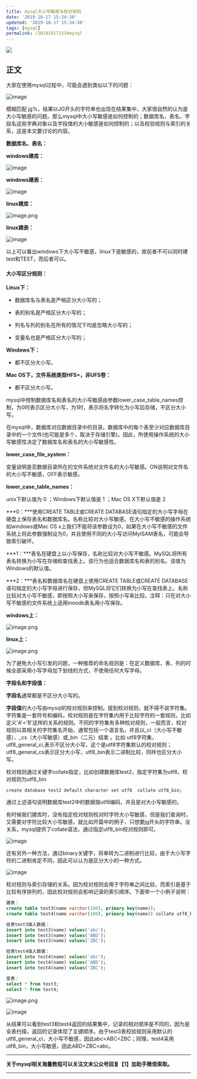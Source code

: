 ```yaml
---
title: mysql大小写敏感与校对规则
date: '2019-10-17 15:34:30'
updated: '2019-10-17 15:34:30'
tags: [mysql]
permalink: /201910171534mysql
---
```

![](https://img.hacpai.com/bing/20190521.jpg?imageView2/1/w/960/h/540/interlace/1/q/100)


## 正文

大家在使用mysql过程中，可能会遇到类似以下的问题：

![image](https://cdn.jsdelivr.net/gh/smallersoup/jsDelivr-cdn@main/blog/artical/imgconvert-csdnimg/0c97c6ed2de20dc75b2ea7aa4ee78f10.png)

模糊匹配 jg%，结果以JG开头的字符串也出现在结果集中，大家很自然的认为是大小写敏感的问题。那么mysql中大小写敏感是如何控制的；数据库名，表名，字段名这些字典对象以及字段值的大小敏感是如何控制的；以及校验规则与索引的关系，这是本文要讨论的内容。

**数据库名、表名：**

**windows建库：**

![image](https://cdn.jsdelivr.net/gh/smallersoup/jsDelivr-cdn@main/blog/artical/imgconvert-csdnimg/939b699be81c9fa0fb49f4e501c1c020.png)

**windows建表：**

![image](https://cdn.jsdelivr.net/gh/smallersoup/jsDelivr-cdn@main/blog/artical/imgconvert-csdnimg/34aca96a213cf59ef785870e0065785f.png)

**linux建库：**

![image.png](https://cdn.jsdelivr.net/gh/smallersoup/jsDelivr-cdn@main/blog/artical/imgconvert-csdnimg/9876ad22e3f6804ee4b181a66378fdba.png)


**linux建表：**

![image](https://cdn.jsdelivr.net/gh/smallersoup/jsDelivr-cdn@main/blog/artical/imgconvert-csdnimg/78945980dd95ee4b45ba4d2e76a7000a.png)

以上可以看出windows下大小写不敏感，linux下是敏感的，故前者不可以同时建test和TEST，而后者可以。

#### 大小写区分规则：

**Linux下：**

* 数据库名与表名是严格区分大小写的；

 *    表的别名是严格区分大小写的；

 *    列名与列的别名在所有的情况下均是忽略大小写的；

*    变量名也是严格区分大小写的；

**Windows下：**

* 都不区分大小写。

**Mac OS下，文件系统类型HFS+，非UFS卷：**

* 都不区分大小写。

mysql中控制数据库名和表名的大小写敏感由参数lower_case_table_names控制，为0时表示区分大小写，为1时，表示将名字转化为小写后存储，不区分大小写。

在mysql中，数据库对应数据目录中的目录。数据库中的每个表至少对应数据库目录中的一个文件(也可能是多个，取决于存储引擎)。因此，所使用操作系统的大小写敏感性决定了数据库名和表名的大小写敏感性。

**lower_case_file_system：**

变量说明是否数据目录所在的文件系统对文件名的大小写敏感。ON说明对文件名的大小写不敏感，OFF表示敏感。

**lower_case_table_names：**

unix下默认值为 0 ；Windows下默认值是 1 ；Mac OS X下默认值是 2 

***0：***使用CREATE TABLE或CREATE DATABASE语句指定的大小写字母在硬盘上保存表名和数据库名。名称比较对大小写敏感。在大小写不敏感的操作系统如windows或Mac OS x上我们不能将该参数设为0，如果在大小写不敏感的文件系统上将此参数强制设为0，并且使用不同的大小写访问MyISAM表名，可能会导致索引破坏。

***1：***表名在硬盘上以小写保存，名称比较对大小写不敏感。MySQL将所有表名转换为小写在存储和查找表上。该行为也适合数据库名和表的别名。该值为Windows的默认值。

***2：***表名和数据库名在硬盘上使用CREATE TABLE或CREATE DATABASE语句指定的大小写字母进行保存，但MySQL将它们转换为小写在查找表上。名称比较对大小写不敏感，即按照大小写来保存，按照小写来比较。注释：只在对大小写不敏感的文件系统上适用innodb表名用小写保存。

**windows上：**

![image.png](https://cdn.jsdelivr.net/gh/smallersoup/jsDelivr-cdn@main/blog/artical/imgconvert-csdnimg/705c64c6dbdc0b876de9cb021bb4141c.png)


**linux上：**

![image.png](https://cdn.jsdelivr.net/gh/smallersoup/jsDelivr-cdn@main/blog/artical/imgconvert-csdnimg/846ffa6d693c5c29e389ca8f335d9311.png)


为了避免大小写引发的问题，一种推荐的命名规则是：在定义数据库、表、列的时候全部采用小写字母加下划线的方式，不使用任何大写字母。

**字段名和字段值：**

**字段名**通常都是不区分大小写的。

**字段值**的大小写由mysql的校对规则来控制。提到校对规则，就不得不说字符集。字符集是一套符号和编码，校对规则是在字符集内用于比较字符的一套规则，比如定义'A'<'B'这样的关系的规则。不同的字符集有多种校对规则，一般而言，校对规则以其相关的字符集名开始，通常包括一个语言名，并且以_ci（大小写不敏感）、_cs（大小写敏感）或_bin（二元）结束 。比如 utf8字符集，utf8_general_ci,表示不区分大小写，这个是utf8字符集默认的校对规则；utf8_general_cs表示区分大小写，utf8_bin表示二进制比较，同样也区分大小写。

校对规则通过关键字collate指定，比如创建数据库test2，指定字符集为utf8，校对规则为utf8_bin

```
create database test2 default character set utf8  collate utf8_bin;
```

通过上述语句说明数据库test2中的数据按utf8编码，并且是对大小写敏感的。

有时候我们建库时，没有指定校对规则校对时字符大小写敏感，但是我们查询时，又需要对字符比较大小写敏感，就比如开篇中的例子，只想要jg开头的字符串。没关系，mysql提供了collate语法，通过指定utf8_bin校对规则即可。

![image](https://cdn.jsdelivr.net/gh/smallersoup/jsDelivr-cdn@main/blog/artical/imgconvert-csdnimg/c7a82cf38c4a181f7b29b0bf19735095.png)

还有另外一种方法，通过binary关键字，将串转为二进制进行比较，由于大小写字符的二进制肯定不同，因此可以认为是区分大小的一种方式。

![image](https://cdn.jsdelivr.net/gh/smallersoup/jsDelivr-cdn@main/blog/artical/imgconvert-csdnimg/d26b43bcfca053a4402ae9d5ed509aea.png)

校对规则与索引存储的关系。因为校对规则会用于字符串之间比较，而索引是基于比较有序排列的，因此校对规则会影响记录的索引顺序。下面举一个小例子说明：

```sql
建表：
create table test3(name varchar(100), primary key(name));
create table test4(name varchar(100), primary key(name)) collate utf8_bin;   

给表test3插入数据：
insert into test3(name) values('abc');
insert into test3(name) values('ABD');
insert into test3(name) values('ZBC');

给表test4插入数据：
insert into test4(name) values('abc');
insert into test4(name) values('ABD');
insert into test4(name) values('ZBC');

查表：
select * from test3;
select * from test4;
```
![image.png](https://cdn.jsdelivr.net/gh/smallersoup/jsDelivr-cdn@main/blog/artical/imgconvert-csdnimg/a2a9994e9b3985c9c04674ac49421848.png)


![image](https://cdn.jsdelivr.net/gh/smallersoup/jsDelivr-cdn@main/blog/artical/imgconvert-csdnimg/636429733f2c99bc74979f4816e9719d.png)

从结果可以看到test3和test4返回的结果集中，记录的相对顺序是不同的，因为是全表扫描，返回的记录体现了主键顺序。由于test3表校验规则采用默认的utf8_general_ci，大小写不敏感，因此abc<ABC<ZBC；同理，test4采用utf8_bin，大小写敏感，因此ABD<ZBC<abc。

-----
**关于mysql相关海量教程可以关注文末公众号回复【1】加助手微信索取。**

----
